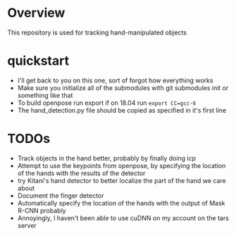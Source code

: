 # Overview
This repository is used for tracking hand-manipulated objects

# quickstart
* I'll get back to you on this one, sort of forgot how everything works
* Make sure you initialize all of the submodules with git submodules init or something like that
* To build openpose run export if on 18.04 run `export CC=gcc-6`
* The hand\_detection.py file should be copied as specified in it's first line


# TODOs
* Track objects in the hand better, probably by finally doing icp
* Attempt to use the keypoints from openpose, by specifying the location of the hands with the results of the detector
* try Kitani's hand detector to better localize the part of the hand we care about
* Document the finger detector
* Automatically specify the location of the hands with the output of Mask R-CNN probably
* Annoyingly, I haven't been able to use cuDNN on my account on the tars server

